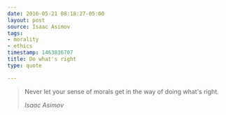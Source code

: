 ```yaml
---
date: 2016-05-21 08:18:27-05:00
layout: post
source: Isaac Asimov
tags:
- morality
- ethics
timestamp: 1463836707
title: Do what's right
type: quote

---
```

> Never let your sense of morals get in the way of doing what's right.
> 
> <cite>Isaac Asimov</cite>